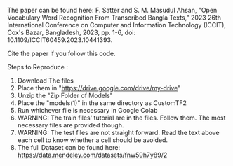 The paper can be found here: 
F. Satter and S. M. Masudul Ahsan, "Open Vocabulary Word Recognition From Transcribed Bangla Texts," 2023 26th International Conference on Computer and Information Technology (ICCIT), Cox's Bazar, Bangladesh, 2023, pp. 1-6, doi: 10.1109/ICCIT60459.2023.10441393.

Cite the paper if you follow this code.

Steps to Reproduce : 
1. Download The files
2. Place them in "https://drive.google.com/drive/my-drive"
3. Unzip the "Zip Folder of Models"
4. Place the "models(1)" in the same directory as CustomTF2
5. Run whichever file is necessary in Google Colab
6. WARNING: The train files' tutorial are in the files. Follow them. The most necessary files are provided though.
7. WARNING: The test files are not straight forward. Read the text above each cell to know whether a cell should be avoided.
8. The full Dataset can be found here: https://data.mendeley.com/datasets/fnw59h7y89/2
